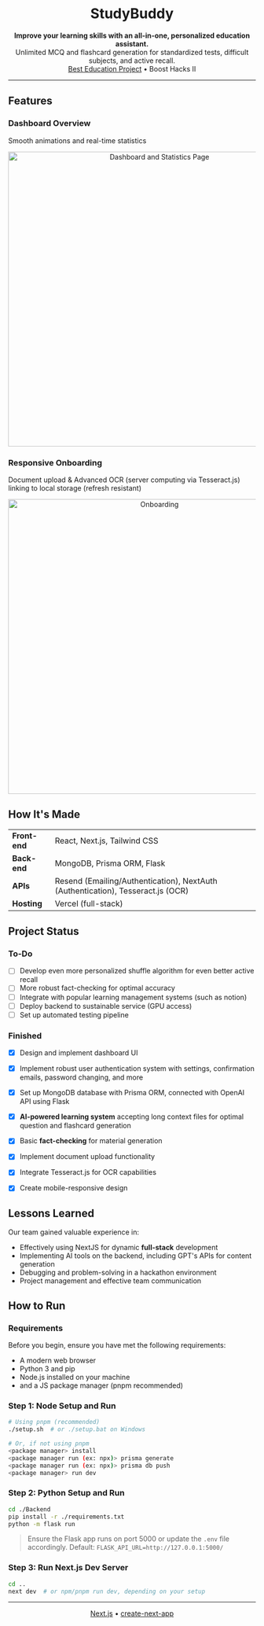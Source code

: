 <h1 align="center">StudyBuddy</h1>

<p align="center">
  <strong>Improve your learning skills with an all-in-one, personalized education assistant.</strong><br>
  Unlimited MCQ and flashcard generation for standardized tests, difficult subjects, and active recall.<br>
  <a href="https://devpost.com/software/studybuddy-qgdn7b">Best Education Project</a> • Boost Hacks II
</p>

---

## Features

### Dashboard Overview
Smooth animations and real-time statistics
<p align="center">
  <img src="https://github.com/user-attachments/assets/33cfdb54-187d-4814-b175-21fbe5fedc0e" alt="Dashboard and Statistics Page" width="600">
</p>

### Responsive Onboarding
Document upload & Advanced OCR (server computing via Tesseract.js) linking to local storage (refresh resistant)
<p align="center">
  <img src="https://github.com/user-attachments/assets/3617e8c8-9511-4462-90ef-a42773edd12e" alt="Onboarding" width="600">
</p>

## How It's Made

<table>
  <tr>
    <td><strong>Front-end</strong></td>
    <td>React, Next.js, Tailwind CSS</td>
  </tr>
  <tr>
    <td><strong>Back-end</strong></td>
    <td>MongoDB, Prisma ORM, Flask</td>
  </tr>
  <tr>
    <td><strong>APIs</strong></td>
    <td>Resend (Emailing/Authentication), NextAuth (Authentication), Tesseract.js (OCR)</td>
  </tr>
  <tr>
    <td><strong>Hosting</strong></td>
    <td>Vercel (full-stack)</td>
  </tr>
</table>


## Project Status

### To-Do
- [ ] Develop even more personalized shuffle algorithm for even better active recall
- [ ] More robust fact-checking for optimal accuracy
- [ ] Integrate with popular learning management systems (such as notion)
- [ ] Deploy backend to sustainable service (GPU access)
- [ ] Set up automated testing pipeline

### Finished
- [x] Design and implement dashboard UI
- [x] Implement robust user authentication system with settings, confirmation emails, password changing, and more
- [x] Set up MongoDB database with Prisma ORM, connected with OpenAI API using Flask
- [x] **AI-powered learning system** accepting long context files for optimal question and flashcard generation
- [x] Basic **fact-checking** for material generation
- [x] Implement document upload functionality
- [x] Integrate Tesseract.js for OCR capabilities
- [x] Create mobile-responsive design


## Lessons Learned

Our team gained valuable experience in:
- Effectively using NextJS for dynamic **full-stack** development
- Implementing AI tools on the backend, including GPT's APIs for content generation
- Debugging and problem-solving in a hackathon environment
- Project management and effective team communication

## How to Run

### Requirements
Before you begin, ensure you have met the following requirements:

- A modern web browser
- Python 3 and pip
- Node.js installed on your machine
- and a JS package manager (pnpm recommended)

### Step 1: Node Setup and Run
```bash
# Using pnpm (recommended)
./setup.sh  # or ./setup.bat on Windows

# Or, if not using pnpm
<package manager> install
<package manager run (ex: npx)> prisma generate
<package manager run (ex: npx)> prisma db push
<package manager> run dev
```

### Step 2: Python Setup and Run
```bash
cd ./Backend
pip install -r ./requirements.txt
python -m flask run
```
> Ensure the Flask app runs on port 5000 or update the `.env` file accordingly.
> Default: `FLASK_API_URL=http://127.0.0.1:5000/`

### Step 3: Run Next.js Dev Server
```bash
cd ..
next dev  # or npm/pnpm run dev, depending on your setup
```
---

<p align="center">
  <a href="https://nextjs.org/">Next.js</a> •
  <a href="https://github.com/vercel/next.js/tree/canary/packages/create-next-app">create-next-app</a>
</p>
